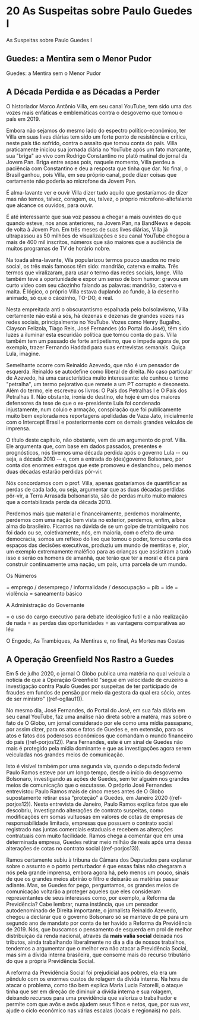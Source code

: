 # 20  As Suspeitas sobre Paulo Guedes I

As Suspeitas sobre Paulo Guedes I

## Guedes: a Mentira sem o Menor Pudor

Guedes: a Mentira sem o Menor Pudor

## A Década Perdida e as Décadas a Perder

O historiador Marco Antônio Villa, em seu canal YouTube, tem sido uma das vozes mais enfáticas e emblemáticas contra o desgoverno que tomou o país em 2019.

Embora não sejamos do mesmo lado do espectro político-econômico, ter Villa em suas lives diárias tem sido um forte ponto de resistência e crítica, neste país tão sofrido, contra o assalto que tomou conta do país. Villa praticamente iniciou sua jornada diária no YouTube após um fato marcante, sua "briga" ao vivo com Rodrigo Constantino no platô matinal do jornal da Jovem Pan. Briga entre aspas pois, naquele momento, Villa perdeu a paciência com Constantino e deu a resposta que tinha que dar. No final, o Brasil ganhou, pois Villa, em seu próprio canal, pode dizer coisas que certamente não poderia ao microfone da Jovem Pan.

É alma-lavante ver e ouvir Villa dizer tudo aquilo que gostaríamos de dizer mas não temos, talvez, coragem, ou, talvez, o próprio microfone-altofalante que alcance os ouvidos, para ouvir.

É até interessante que sua voz passou a chegar a mais ouvintes do que quando esteve, nos anos anteriores, na Jovem Pan, na BandNews e depois de volta à Jovem Pan. Em três meses de suas lives diárias, Villa já ultrapassou as 50 milhões de visualizações e seu canal YouTube chegou a mais de 400 mil inscritos, números que são maiores que a audiência de muitos programas de TV de horário nobre.

Na toada alma-lavante, Vila popularizou termos pouco usados no meio social, os três mais famosos têm sido: mandrião, caterva e malta.  Três termos que viralizaram, para usar o termo das redes sociais, longe. Villa também teve a oportunidade e expor um senso de bom humor: gravou um curto video com seu cãozinho falando as palavras: mandrião, caterva e malta. É lógico, o próprio Villa estava duplando ao fundo, à la desenho animado, só que o cãozinho, TO-DO, é real.

Nesta empreitada anti o obscurantismo espalhada pelo bolsolavismo, Villa certamente não está a sós, há dezenas e dezenas de grandes vozes nas redes sociais, principalmente no YouTube. Vozes como Henry Bugalho, Clayson Felizola, Tiago Reis, José Fernandes (do Portal do José), têm sido luzes a iluminar esta escuridão política que tomou conta do país.  Villa também tem um passado de forte antipetismo, que o impede agora de, por exemplo, trazer Fernando Haddad para suas entrevistas semanais.  Quiça Lula, imagine.  

Semelhante ocorre com Reinaldo Azevedo, que não é um pensador de esquerda. Reinaldo se autodefine como liberal de direita. No caso particular de Azevedo, há uma característica muito interessante: ele cunhou o termo "petralha", um termo pejorativo que remete a um PT corrupto e desonesto.  Além do termo, ele escreveu os livros: O País dos Petralhas I e O País dos Petralhas II. Não obstante, ironia do destino, ele hoje é um dos maiores defensores da tese de que o ex-presidente Lula foi condenado injustamente, num coluio e armação, conspiração que foi publicamente muito bem explorada nos reportagens apelidadas de Vaza Jato, inicialmente com o Intercept Brasil e posteriormente com os demais grandes veículos de imprensa.

O título deste capítulo, não obstante, vem de um argumento do prof. Villa.  Ele argumenta que, com base em dados passados, presentes e prognósticos, nós tivemos uma década perdida após o governo Lula -- ou seja, a década 2010 -- e, com a entrada do (des)governo Bolsonaro, por conta dos enormes estragos que este promoveu e deslanchou, pelo menos duas décadas estarão perdidas pôr-vir.

Nós concordamos com o prof. Villa, apenas gostaríamos de quantificar as perdas de cada lado, ou seja, argumentar que as duas décadas perdidas pôr-vir, a Terra Arrasada bolsonarista, são de perdas muito muito maiores que a contabilizada perda da década 2010.

Perdemos mais que material e financeiramente, perdemos moralmente, perdemos com uma nação bem vista no exterior, perdemos, enfim, a boa alma do brasileiro. Ficamos na dúvida de se um golpe de trambiqueiro nos foi dado ou se, coletivamente, nós, em maioria, com o efeito de uma democracia, somos um reflexo do lixo que tomou o poder, tomou conta dos espaços das decisões executivas, produziu um mundo de mentiras e, pior, um exemplo extremamente maléfico para as crianças que assistiram a tudo isso e serão os homens de amanhã, que terão que ter a moral e ética para construir continuamente uma nação, um país, uma parcela de um mundo.

Os Números

= emprego / desemprego / informalidade / desocupação
= pib
= ide
= violência
= saneamento básico

A Administração do Governante

= o uso do cargo executivo para debate ideológico futil e a não realização de nada
= as perdas das oportunidades
= as vantagens comparativas ao léu

O Engodo, As Trambiques, As Mentiras e, no final, As Mortes nas Costas


## A Operação Greenfield Nos Rastro a Guedes

Em 5 de julho 2020, o jornal O Globo publica uma matéria na qual veicula a notícia de que a Operação Greenfield "segue em velocidade de cruzeiro a investigação contra Paulo Guedes por suspeitas de ter participado de fraudes em fundos de pensão por meio da gestora da qual era sócio, antes de ser ministro" ((ref-ogllau11)).

No mesmo dia, José Fernandes, do Portal do José, em sua fala diária em seu canal YouTube, faz uma análise não direta sobre a matéra, mas sobre o fato de O Globo, um jornal considerado por ele como uma mídia passapano, por assim dizer, para os atos e fatos de Guedes e, em extensão, para os atos e fatos dos poderosos econômicos que comandam o mundo financeiro do país ((ref-porjos12)). Para Fernandes, este é um sinal de Guedes não mais é protegido pela mídia dominante e que as investigações agora serem veiculadas nos grandes meios de comunicação.

Isto é visível também por uma segunda via, quando o deputado federal Paulo Ramos esteve por um longo tempo, desde o início do desgoverno Bolsonaro, investigando as ações de Guedes, sem ter alguém nos grandes meios de comunicação que o escutasse.  O próprio José Fernandes entrevistou Paulo Ramos mais de cinco meses antes de O Globo supostamente retirar essa "proteção" a Guedes, em Janeiro 2020 ((ref-porjos12)). Nesta entrevista de Janeiro, Paulo Ramos explica fatos que ele descobriu, investigando alterações de contrato suspeitas, como modificações em somas vultuosas em valores de cotas de empresas de responsabilidade limitada, empresas que possuem o contrato social registrado nas juntas comerciais estaduais e recebem as alterações contratuais com muito facilidade.  Ramos chega a comentar que em uma determinada empresa, Guedes retirar meio milhão de reais após uma dessa alterações de cotas no contrato social ((ref-porjos13)).

Ramos certamente subiu à tribuna da Câmara dos Deputados para explanar sobre o assunto e o ponto perturbador é que essas falas não chegaram a nós pela grande imprensa, embora agora há, pelo menos um pouco, sinais de que os grandes meios abrirão o filtro e deixarão as matérias passar adiante. Mas, se Guedes for pego, perguntamos, os grandes meios de comunicação voltarão a proteger aqueles que eles consideram representantes de seus interesses como, por exemplo, a Reforma da Previdência? Cabe lembrar, numa instância, que um pensador autodenominado de Direita importante, o jornalista Reinaldo Azevedo, chegou a declarar que o governo Bolsonaro só se manteve de pé para um segundo ano de mandato por conta de ter havido a Reforma da Previdência de 2019.  Nós, que buscamos o pensamento de esquerda em prol de melhor distribuição da renda nacional, através da **mais valia social** deixada nos tributos, ainda trabalhando liberalmente no dia a dia de nossos trabalhos, tendemos a argumentar que o melhor era não atacar a Previdência Social, mas sim a dívida interna brasileira, que consome mais do recurso tributário do que a própria Previdência Social.

A reforma da Previdência Social foi prejudicial aos pobres, ela era um pêndulo com os enormes custos de rolagem da dívida interna. Na hora de atacar o problema, como tão bem explica Maria Lucia Fatorelli, o ataque tinha que ser em direção de diminuir a dívida interna e sua rolagem, deixando recursos para uma previdência que valoriza o trabalhador e permite com que avôs e avós ajudem seus filhos e netos, que, por sua vez, ajude o ciclo econômico nas várias escalas (locais e regionais) no país.


